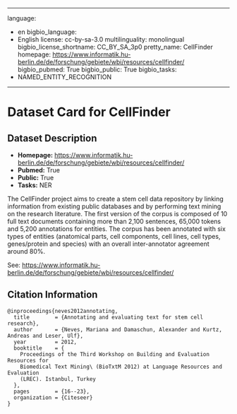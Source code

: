 
---
language: 
- en
bigbio_language: 
- English
license: cc-by-sa-3.0
multilinguality: monolingual
bigbio_license_shortname: CC_BY_SA_3p0
pretty_name: CellFinder
homepage: https://www.informatik.hu-berlin.de/de/forschung/gebiete/wbi/resources/cellfinder/
bigbio_pubmed: True
bigbio_public: True
bigbio_tasks: 
- NAMED_ENTITY_RECOGNITION
---


# Dataset Card for CellFinder

## Dataset Description

- **Homepage:** https://www.informatik.hu-berlin.de/de/forschung/gebiete/wbi/resources/cellfinder/
- **Pubmed:** True
- **Public:** True
- **Tasks:** NER


The CellFinder project aims to create a stem cell data repository by linking information from existing public databases and by performing text mining on the research literature. The first version of the corpus is composed of 10 full text documents containing more than 2,100 sentences, 65,000 tokens and 5,200 annotations for entities. The corpus has been annotated with six types of entities (anatomical parts, cell components, cell lines, cell types, genes/protein and species) with an overall inter-annotator agreement around 80%.

See: https://www.informatik.hu-berlin.de/de/forschung/gebiete/wbi/resources/cellfinder/



## Citation Information

```
@inproceedings{neves2012annotating,
  title        = {Annotating and evaluating text for stem cell research},
  author       = {Neves, Mariana and Damaschun, Alexander and Kurtz, Andreas and Leser, Ulf},
  year         = 2012,
  booktitle    = {
    Proceedings of the Third Workshop on Building and Evaluation Resources for
    Biomedical Text Mining\ (BioTxtM 2012) at Language Resources and Evaluation
    (LREC). Istanbul, Turkey
  },
  pages        = {16--23},
  organization = {Citeseer}
}

```
